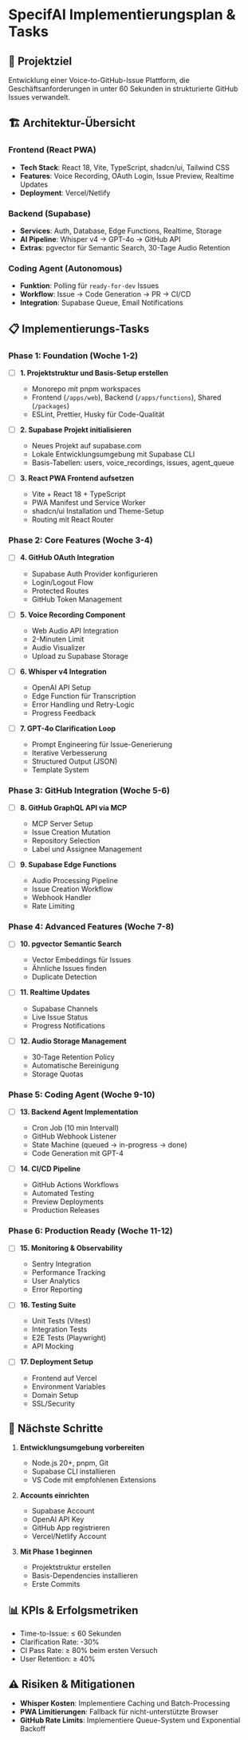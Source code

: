 # SpecifAI Implementierungsplan & Tasks

## 🎯 Projektziel

Entwicklung einer Voice-to-GitHub-Issue Plattform, die Geschäftsanforderungen in unter 60 Sekunden in strukturierte GitHub Issues verwandelt.

## 🏗️ Architektur-Übersicht

### Frontend (React PWA)

- **Tech Stack**: React 18, Vite, TypeScript, shadcn/ui, Tailwind CSS
- **Features**: Voice Recording, OAuth Login, Issue Preview, Realtime Updates
- **Deployment**: Vercel/Netlify

### Backend (Supabase)

- **Services**: Auth, Database, Edge Functions, Realtime, Storage
- **AI Pipeline**: Whisper v4 → GPT-4o → GitHub API
- **Extras**: pgvector für Semantic Search, 30-Tage Audio Retention

### Coding Agent (Autonomous)

- **Funktion**: Polling für `ready-for-dev` Issues
- **Workflow**: Issue → Code Generation → PR → CI/CD
- **Integration**: Supabase Queue, Email Notifications

## 📋 Implementierungs-Tasks

### Phase 1: Foundation (Woche 1-2)

- [ ] **1. Projektstruktur und Basis-Setup erstellen**
  - Monorepo mit pnpm workspaces
  - Frontend (`/apps/web`), Backend (`/apps/functions`), Shared (`/packages`)
  - ESLint, Prettier, Husky für Code-Qualität

- [ ] **2. Supabase Projekt initialisieren**
  - Neues Projekt auf supabase.com
  - Lokale Entwicklungsumgebung mit Supabase CLI
  - Basis-Tabellen: users, voice_recordings, issues, agent_queue

- [ ] **3. React PWA Frontend aufsetzen**
  - Vite + React 18 + TypeScript
  - PWA Manifest und Service Worker
  - shadcn/ui Installation und Theme-Setup
  - Routing mit React Router

### Phase 2: Core Features (Woche 3-4)

- [ ] **4. GitHub OAuth Integration**
  - Supabase Auth Provider konfigurieren
  - Login/Logout Flow
  - Protected Routes
  - GitHub Token Management

- [ ] **5. Voice Recording Component**
  - Web Audio API Integration
  - 2-Minuten Limit
  - Audio Visualizer
  - Upload zu Supabase Storage

- [ ] **6. Whisper v4 Integration**
  - OpenAI API Setup
  - Edge Function für Transcription
  - Error Handling und Retry-Logic
  - Progress Feedback

- [ ] **7. GPT-4o Clarification Loop**
  - Prompt Engineering für Issue-Generierung
  - Iterative Verbesserung
  - Structured Output (JSON)
  - Template System

### Phase 3: GitHub Integration (Woche 5-6)

- [ ] **8. GitHub GraphQL API via MCP**
  - MCP Server Setup
  - Issue Creation Mutation
  - Repository Selection
  - Label und Assignee Management

- [ ] **9. Supabase Edge Functions**
  - Audio Processing Pipeline
  - Issue Creation Workflow
  - Webhook Handler
  - Rate Limiting

### Phase 4: Advanced Features (Woche 7-8)

- [ ] **10. pgvector Semantic Search**
  - Vector Embeddings für Issues
  - Ähnliche Issues finden
  - Duplicate Detection

- [ ] **11. Realtime Updates**
  - Supabase Channels
  - Live Issue Status
  - Progress Notifications

- [ ] **12. Audio Storage Management**
  - 30-Tage Retention Policy
  - Automatische Bereinigung
  - Storage Quotas

### Phase 5: Coding Agent (Woche 9-10)

- [ ] **13. Backend Agent Implementation**
  - Cron Job (10 min Intervall)
  - GitHub Webhook Listener
  - State Machine (queued → in-progress → done)
  - Code Generation mit GPT-4

- [ ] **14. CI/CD Pipeline**
  - GitHub Actions Workflows
  - Automated Testing
  - Preview Deployments
  - Production Releases

### Phase 6: Production Ready (Woche 11-12)

- [ ] **15. Monitoring & Observability**
  - Sentry Integration
  - Performance Tracking
  - User Analytics
  - Error Reporting

- [ ] **16. Testing Suite**
  - Unit Tests (Vitest)
  - Integration Tests
  - E2E Tests (Playwright)
  - API Mocking

- [ ] **17. Deployment Setup**
  - Frontend auf Vercel
  - Environment Variables
  - Domain Setup
  - SSL/Security

## 🚀 Nächste Schritte

1. **Entwicklungsumgebung vorbereiten**
   - Node.js 20+, pnpm, Git
   - Supabase CLI installieren
   - VS Code mit empfohlenen Extensions

2. **Accounts einrichten**
   - Supabase Account
   - OpenAI API Key
   - GitHub App registrieren
   - Vercel/Netlify Account

3. **Mit Phase 1 beginnen**
   - Projektstruktur erstellen
   - Basis-Dependencies installieren
   - Erste Commits

## 📊 KPIs & Erfolgsmetriken

- Time-to-Issue: ≤ 60 Sekunden
- Clarification Rate: -30%
- CI Pass Rate: ≥ 80% beim ersten Versuch
- User Retention: ≥ 40%

## ⚠️ Risiken & Mitigationen

- **Whisper Kosten**: Implementiere Caching und Batch-Processing
- **PWA Limitierungen**: Fallback für nicht-unterstützte Browser
- **GitHub Rate Limits**: Implementiere Queue-System und Exponential Backoff
